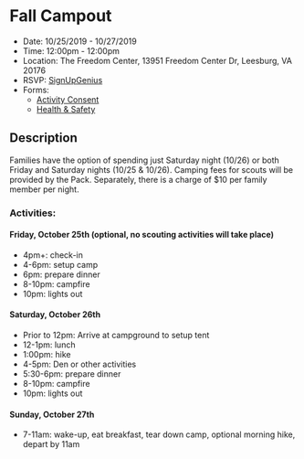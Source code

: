 # Fall Campout

- Date: 10/25/2019 - 10/27/2019
- Time: 12:00pm - 12:00pm
- Location: The Freedom Center, 13951 Freedom Center Dr, Leesburg, VA 20176
- RSVP: [SignUpGenius](http://bit.ly/fallcampout1158)
- Forms:
    - [Activity Consent](http://bit.ly/fallcampoutconsent1158)
    - [Health & Safety](https://filestore.scouting.org/filestore/HealthSafety/pdf/680-001_AB.pdf)

## Description

Families have the option of spending just Saturday night (10/26) or both
Friday and Saturday nights (10/25 & 10/26). Camping fees for scouts will be
provided by the Pack. Separately, there is a charge of $10 per family member
per night.

### Activities:

#### Friday, October 25th (optional, no scouting activities will take place)

- 4pm+: check-in
- 4-6pm: setup camp
- 6pm: prepare dinner
- 8-10pm: campfire
- 10pm: lights out

#### Saturday, October 26th

- Prior to 12pm: Arrive at campground to setup tent
- 12-1pm: lunch
- 1:00pm: hike
- 4-5pm: Den or other activities
- 5:30-6pm: prepare dinner
- 8-10pm: campfire
- 10pm: lights out

#### Sunday, October 27th

- 7-11am: wake-up, eat breakfast, tear down camp, optional morning hike, depart by 11am

